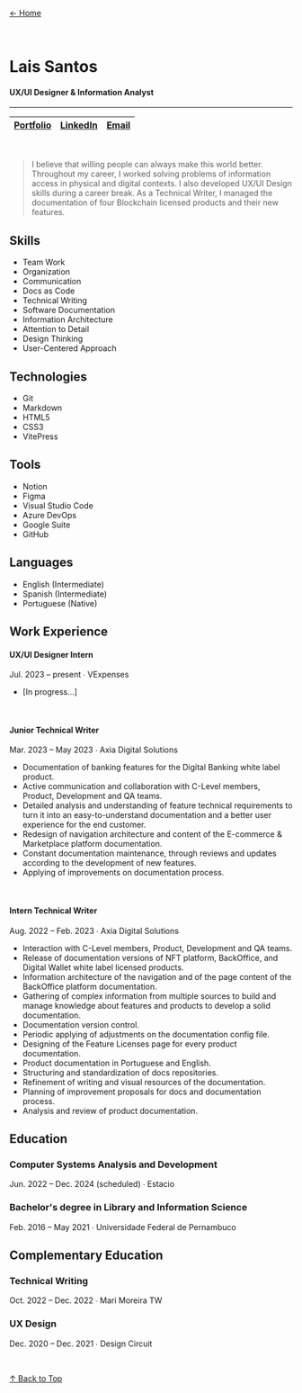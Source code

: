[← Home](/index)

<br>

# Lais Santos
#### UX/UI Designer & Information Analyst
---
| [Portfolio](https://laisantos94.netlify.app/) | [LinkedIn](https://www.linkedin.com/in/laisantos94) |  [Email](laisantosbr@gmail.com)  |
| ------------- | :-----------: | ----: |

<br>

> I believe that willing people can always make this world better. Throughout my career, I worked solving problems of information access in physical and digital contexts. I also developed UX/UI Design skills during a career break. As a Technical Writer, I managed the documentation of four Blockchain licensed products and their new features.

## Skills
- Team Work
- Organization
- Communication
- Docs as Code
- Technical Writing
- Software Documentation
- Information Architecture
- Attention to Detail
- Design Thinking
- User-Centered Approach

## Technologies
- Git
- Markdown
- HTML5
- CSS3
- VitePress

## Tools
- Notion
- Figma
- Visual Studio Code
- Azure DevOps
- Google Suite
- GitHub

## Languages
- English (Intermediate)
- Spanish (Intermediate)
- Portuguese (Native)

## Work Experience
#### UX/UI Designer Intern
Jul. 2023 – present ∙ VExpenses

- [In progress...]

<br>

#### Junior Technical Writer
Mar. 2023 – May 2023 ∙ Axia Digital Solutions

- Documentation of banking features for the Digital Banking white label product.
- Active communication and collaboration with C-Level members, Product, Development and QA teams.
- Detailed analysis and understanding of feature technical requirements to turn it into an easy-to-understand documentation and a better user experience for the end customer.
- Redesign of navigation architecture and content of the E-commerce & Marketplace platform documentation.
- Constant documentation maintenance, through reviews and updates according to the development of new features.
- Applying of improvements on documentation process.

<br>

#### Intern Technical Writer
Aug. 2022 – Feb. 2023 ∙ Axia Digital Solutions

- Interaction with C-Level members, Product, Development and QA teams.
- Release of documentation versions of NFT platform, BackOffice, and Digital Wallet white label licensed products.
- Information architecture of the navigation and of the page content of the BackOffice platform documentation.
- Gathering of complex information from multiple sources to build and manage knowledge about features and products to develop a solid documentation.
- Documentation version control.
- Periodic applying of adjustments on the documentation config file.
- Designing of the Feature Licenses page for every product documentation.
- Product documentation in Portuguese and English.
- Structuring and standardization of docs repositories.
- Refinement of writing and visual resources of the documentation.
- Planning of improvement proposals for docs and documentation process.
- Analysis and review of product documentation.

## Education
### Computer Systems Analysis and Development
Jun. 2022 – Dec. 2024 (scheduled) ∙ Estacio

### Bachelor's degree in Library and Information Science
Feb. 2016 – May 2021 ∙ Universidade Federal de Pernambuco

## Complementary Education
### Technical Writing
Oct. 2022 – Dec. 2022 ∙ Mari Moreira TW

### UX Design
Dec. 2020 – Dec. 2021 ∙ Design Circuit

<br>

[↑ Back to Top](index.md)